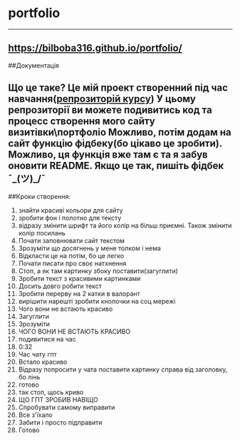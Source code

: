 # portfolio
---
https://bilboba316.github.io/portfolio/
---
##Документація

Що це таке?
Це мій проект створенний під час навчання([репрозиторій курсу](https://github.com/PorokhovnichenkoIryna/learning_git))
У цьому репрозиторії ви можете подивитись код та процесс створення мого сайту визитівки\портфоліо
Можливо, потім додам на сайт функцію фідбеку(бо цікаво це зробити). 
Можливо, ця функція вже там є та я забув оновити README. Якщо це так, пишіть фідбек ¯\_(ツ)_/¯
---
##Кроки створення:

1. знайти красиві кольори для сайту
2. зробити фон і полотно для тексту
3. відразу змінити шрифт та його колір на більш приємні. Також змінити колір посилань
4. Почати заповнювати сайт текстом
5. Зрозуміти що досягнень у мене толком і нема
6. Відкласти це на потім, бо це легко
7. Почати писати про своє натхнення
8. Стоп, а як там картинку збоку поставити(загуглити)
9. Зробити текст з красивими картинками
10. Досить довго робити текст
11. Зробити перерву на 2 катки в валорант
12. вирішити нарешті зробити кнопочки на соц мережі
13. Чого вони не встають красиво
14. Загуглити
15. Зрозуміти
16. ЧОГО ВОНИ НЕ ВСТАЮТЬ КРАСИВО
17. подивитися на час
18. 0:32
19. Час чату гпт
20. Встало красиво
21. Відразу попросити у чата поставити картинку справа від заголовку, бо лінь
23. готово
24. так стоп, щось криво
25. ЩО ГПТ ЗРОБИВ НАВІЩО
26. Спробувати самому виправити
27. Все з'їхало
28. Забити і просто підправити
29. Готово
